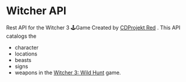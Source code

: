 # Witcher API

Rest API  for the Witcher 3 🕹Game Created by [CDProjekt Red](https://en.cdprojektred.com/) . This API catalogs the 
* character 
* locations 
* beasts 
* signs  
* weapons 
in  the [Witcher 3: Wild Hunt](https://thewitcher.com/en/witcher3) game. 

